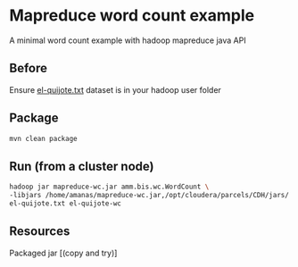 Mapreduce word count example
===========================================================
A minimal word count example with hadoop mapreduce java API

Before
------
Ensure [el-quijote.txt](https://github.com/gclaramunt/el-quijote-spark/blob/master/el-quijote.txt) dataset is in your hadoop user folder 

Package
-------
```sh
mvn clean package
```

Run (from a cluster node)
-------------------------
```sh
hadoop jar mapreduce-wc.jar amm.bis.wc.WordCount \
-libjars /home/amanas/mapreduce-wc.jar,/opt/cloudera/parcels/CDH/jars/ \
el-quijote.txt el-quijote-wc
```

Resources
---------
Packaged jar [(copy and try)]